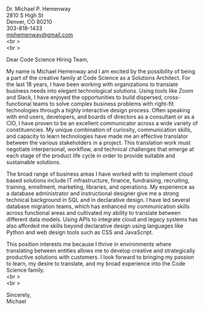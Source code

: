 Dr. Michael P. Hemenway  
2810 S High St  
Denver, CO 80210  
303-818-1433  
<mphemenway@gmail.com>  
<br \>  
<br \>  

Dear Code Science Hiring Team,  
  
My name is Michael Hemenway and I am excited by the possibility of being a part of the creative family at Code Science as a Solutions Architect. For the last 18 years, I have been working with organizations to translate business needs into elegant technological solutions. Using tools like Zoom and Slack, I have enjoyed the opportunities to build dispersed, cross-functional teams to solve complex business problems with right-fit technologies through a highly interactive design process. Often speaking with end users, developers, and boards of directors as a consultant or as a CIO, I have proven to be an excellent communicator across a wide variety of constituencies. My unique combination of curiosity, communication skills, and capacity to learn technologies have made me an effective translator between the various stakeholders in a project. This translation work must negotiate interpersonal, workflow, and technical challenges that emerge at each stage of the product life cycle in order to provide suitable and sustainable solutions.  

The broad range of business areas I have worked with to implement cloud based solutions include IT infrastructure, finance, fundraising, recruiting, training, enrollment, marketing, libraries, and operations. My experience as a database administrator and instructional designer give me a strong technical background in SQL and in declarative design. I have led several database migration teams, which has enhanced my communication skills across functional areas and cultivated my ability to translate between different data models. Using APIs to integrate cloud and legacy systems has also afforded me skills beyond declarative design using languages like Python and web design tools such as CSS and JavaScript.  

This position interests me because I thrive in environments where translating between entities allows me to develop creative and strategically productive solutions with customers. I look forward to bringing my passion to learn, my desire to translate, and my broad experience into the Code Science family.  
<br \>  
<br \>  

Sincerely,  
Michael
